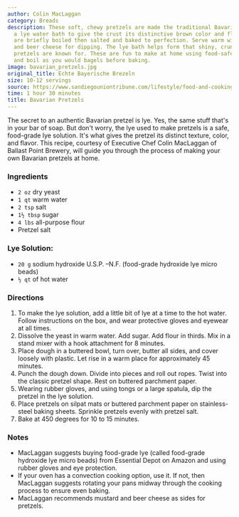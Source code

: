 ```yaml
---
author: Colin MacLaggan
category: Breads
description: These soft, chewy pretzels are made the traditional Bavarian way with
  a lye water bath to give the crust its distinctive brown color and flavor. The pretels
  are briefly boiled then salted and baked to perfection. Serve warm with spicy mustard
  and beer cheese for dipping. The lye bath helps form that shiny, crunchy exterior
  pretzels are known for. These are fun to make at home using food-safe lye. Shape
  and boil as you would bagels before baking.
image: bavarian_pretzels.jpg
original_title: Echte Bayerische Brezeln
size: 10-12 servings
source: https://www.sandiegouniontribune.com/lifestyle/food-and-cooking/sdut-perfecting-the-bavarian-pretzel-2015oct06-story.html
time: 1 hour 30 minutes
title: Bavarian Pretzels
---
```

The secret to an authentic Bavarian pretzel is lye. Yes, the same stuff that's in your bar of soap. But don't worry, the lye used to make pretzels is a safe, food-grade lye solution. It's what gives the pretzel its distinct texture, color, and flavor. This recipe, courtesy of Executive Chef Colin MacLaggan of Ballast Point Brewery, will guide you through the process of making your own Bavarian pretzels at home.

### Ingredients

* `2 oz` dry yeast
* `1 qt` warm water
* `2 tsp` salt
* `1½ tbsp` sugar
* `4 lbs` all-purpose flour
* Pretzel salt

### Lye Solution:

* `20 g` sodium hydroxide U.S.P. –N.F. (food-grade hydroxide lye micro beads)
* `½ qt` of hot water

### Directions

1. To make the lye solution, add a little bit of lye at a time to the hot water. Follow instructions on the box, and wear protective gloves and eyewear at all times.
2. Dissolve the yeast in warm water. Add sugar. Add flour in thirds. Mix in a stand mixer with a hook attachment for 8 minutes. 
3. Place dough in a buttered bowl, turn over, butter all sides, and cover loosely with plastic. Let rise in a warm place for approximately 45 minutes. 
4. Punch the dough down. Divide into pieces and roll out ropes. Twist into the classic pretzel shape. Rest on buttered parchment paper. 
5. Wearing rubber gloves, and using tongs or a large spatula, dip the pretzel in the lye solution. 
6. Place pretzels on silpat mats or buttered parchment paper on stainless-steel baking sheets. Sprinkle pretzels evenly with pretzel salt. 
7. Bake at 450 degrees for 10 to 15 minutes.

### Notes

* MacLaggan suggests buying food-grade lye (called food-grade hydroxide lye micro beads) from Essential Depot on Amazon and using rubber gloves and eye protection. 
* If your oven has a convection cooking option, use it. If not, then MacLaggan suggests rotating your pans midway through the cooking process to ensure even baking.
* MacLaggan recommends mustard and beer cheese as sides for pretzels.